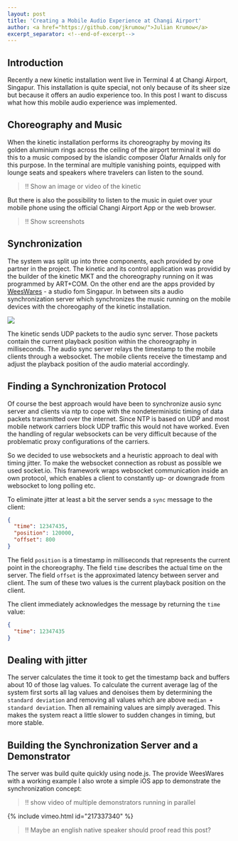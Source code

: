 ```yaml
---
layout: post
title: 'Creating a Mobile Audio Experience at Changi Airport'
author: <a href="https://github.com/jkrumow/">Julian Krumow</a>
excerpt_separator: <!--end-of-excerpt-->
---
```

## Introduction

Recently a new kinetic installation went live in Terminal 4 at Changi Airport, Singapur. This installation is quite special, not only because of its sheer size but because it offers an audio experience too. In this post I want to discuss what how this mobile audio experience was implemented.
<!--end-of-excerpt-->

## Choreography and Music

When the kinetic installation performs its choreography by moving its golden aluminium rings across the ceiling of the airport terminal it will do this to a music composed by the islandic composer Ólafur Arnalds only for this purpose. In the terminal are multiple vanishing points, equipped with lounge seats and speakers where travelers can listen to the sound.

> !! Show an image or video of the kinetic

But there is also the possibility to listen to the music in quiet over your mobile phone using the official Changi Airport App or the web browser.

> !! Show screenshots

## Synchronization

The system was split up into three components, each provided by one partner in the project. The kinetic and its control application was providid by the builder of the kinetic MKT and the choreography running on it was programmed by ART+COM. On the other end are the apps provided by [WeesWares](http://www.weeswares.com) - a studio fom Singapur. In between sits a audio synchronization server which synchronizes the music running on the mobile devices with the choreogaphy of the kinetic installation.

![]({{site.url}}/images/changi_petal_clouds/system_setup.png)

The kinetic sends UDP packets to the audio sync server. Those packets contain the current playback position within the choreography in milliseconds. The audio sync server relays the timestamp to the mobile clients through a websocket. The mobile clients receive the timestamp and adjust the playback position of the audio material accordingly.

## Finding a Synchronization Protocol

Of course the best approach would have been to synchronize ausio sync server and clients via ntp to cope with the nondeterministic timing of data packets transmitted over the internet. Since NTP is based on UDP and most mobile network carriers block UDP traffic this would not have worked. Even the handling of regular websockets can be very difficult because of the problematic proxy configurations of the carriers.

So we decided to use websockets and a heuristic approach to deal with timing jitter. To make the websocket connection as robust as possible we used socket.io. This framework wraps websocket communication inside an own protocol, which enables a client to constantly up- or downgrade from websocket to long polling etc.

To eliminate jitter at least a bit the server sends a `sync` message to the client:

```json
{
  "time": 12347435,
  "position": 120000,
  "offset": 800
}
```

The field `position` is a timestamp in milliseconds that represents the current point in the choreography.
The field `time` describes the actual time on the server.
The field `offset` is the approximated latency between server and client. The sum of these two values is the current playback position on the client.

The client immediately acknowledges the message by returning the `time` value:

```json
{
  "time": 12347435
}
```

## Dealing with jitter

The server calculates the time it took to get the timestamp back and buffers about 10 of those lag values. To calculate the current average lag of the system first sorts all lag values and denoises them by determining the `standard deviation` and removing all values which are above `median + standard deviation`. Then all remaining values are simply averaged. This makes the system react a little slower to sudden changes in timing, but more stable.

## Building the Synchronization Server and a Demonstrator

The server was build quite quickly using node.js. The provide WeesWares with a working example I also wrote a simple iOS app to demonstrate the synchronization concept:

> !! show video of multiple demonstrators running in parallel

{% include vimeo.html id="217337340" %}

> !! Maybe an english native speaker should proof read this post?
